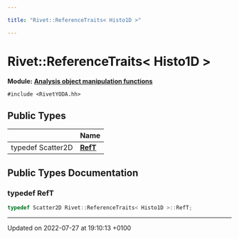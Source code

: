 ```yaml
---

title: "Rivet::ReferenceTraits< Histo1D >"

---
```


# Rivet::ReferenceTraits< Histo1D >

**Module:** **[Analysis object manipulation functions](http://example.org/modules/group__aomanip/)**






`#include <RivetYODA.hh>`

## Public Types

|                | Name           |
| -------------- | -------------- |
| typedef Scatter2D | **[RefT](http://example.org/classes/structrivet_1_1referencetraits_3_01histo1d_01_4/#typedef-reft)**  |

## Public Types Documentation

### typedef RefT

```cpp
typedef Scatter2D Rivet::ReferenceTraits< Histo1D >::RefT;
```


-------------------------------

Updated on 2022-07-27 at 19:10:13 +0100